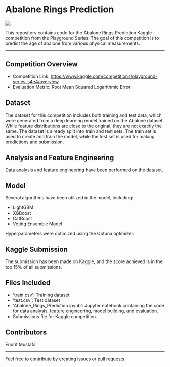 # Abalone Rings Prediction

<img src = 'https://crystal-shop.co/wp-content/uploads/2022/10/abalone-meaning-abalone-shell-fossil-rock-spiritual-meaning-mineral-crystal-stone-abalone.jpg' />

This repository contains code for the Abalone Rings Prediction Kaggle competition from the Playground Series. The goal of this competition is to predict the age of abalone from various physical measurements.

---

## Competition Overview
* Competition Link: https://www.kaggle.com/competitions/playground-series-s4e4/overview
* Evaluation Metric: Root Mean Squared Logarithmic Error

## Dataset
The dataset for this competition includes both training and test data, which were generated from a deep learning model trained on the Abalone dataset. While feature distributions are close to the original, they are not exactly the same. The dataset is already split into train and test sets. The train set is used to create and train the model, while the test set is used for making predictions and submission.

## Analysis and Feature Engineering
Data analysis and feature engineering have been performed on the dataset.

## Model
Several algorithms have been utilized in the model, including:

* LightGBM
* XGBoost
* CatBoost
* Voting Ensemble Model

Hyperparameters were optimized using the Optuna optimizer.

## Kaggle Submission
The submission has been made on Kaggle, and the score achieved is in the top 15% of all submissions.

## Files Included
* 'train.csv': Training dataset
* 'test.csv': Test dataset
* 'Abalone_Rings_Prediction.ipynb': Jupyter notebook containing the code for data analysis, feature engineering, model building, and evaluation.
* Submissions file for Kaggle competition.

## Contributors
Endrit Mustafa

---

Feel free to contribute by creating issues or pull requests.
